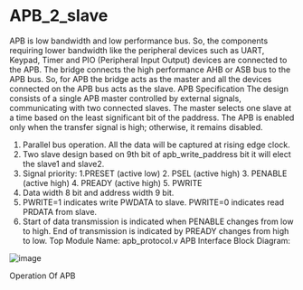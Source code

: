# APB_2_slave
APB is low bandwidth and low performance bus. So, the components requiring lower bandwidth like the peripheral devices such as UART, Keypad, Timer and PIO (Peripheral Input Output) devices are connected to the APB. The bridge connects the high performance AHB or ASB bus to the APB bus. So, for APB the bridge acts as the master and all the devices connected on the APB bus acts as the slave.
APB Specification
The design consists of a single APB master controlled by external signals, communicating with two connected slaves. The master selects one slave at a time based on the least significant bit of the paddress. The APB is enabled only when the transfer signal is high; otherwise, it remains disabled.
1.	Parallel bus operation. All the data will be captured at rising edge clock.
2.	Two slave design based on 9th bit of apb_write_paddress bit it will elect the slave1 and slave2.
3.	Signal priority: 1.PRESET (active low) 2. PSEL (active high) 3. PENABLE (active high) 4. PREADY (active high) 5. PWRITE
4.	Data width 8 bit and address width 9 bit.
5.	PWRITE=1 indicates write PWDATA to slave. PWRITE=0 indicates read PRDATA from slave.
6.	Start of data transmission is indicated when PENABLE changes from low to high. End of transmission is indicated by PREADY changes from high to low.
Top Module Name: apb_protocol.v 
APB Interface Block Diagram:


![image](https://github.com/user-attachments/assets/ac5502b9-80ab-4490-bb9d-5f608a7522b9)



 
Operation Of APB




 


 
